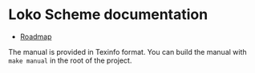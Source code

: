 # Loko Scheme documentation

* [Roadmap](roadmap.md)

The manual is provided in Texinfo format. You can build the manual
with `make manual` in the root of the project.
